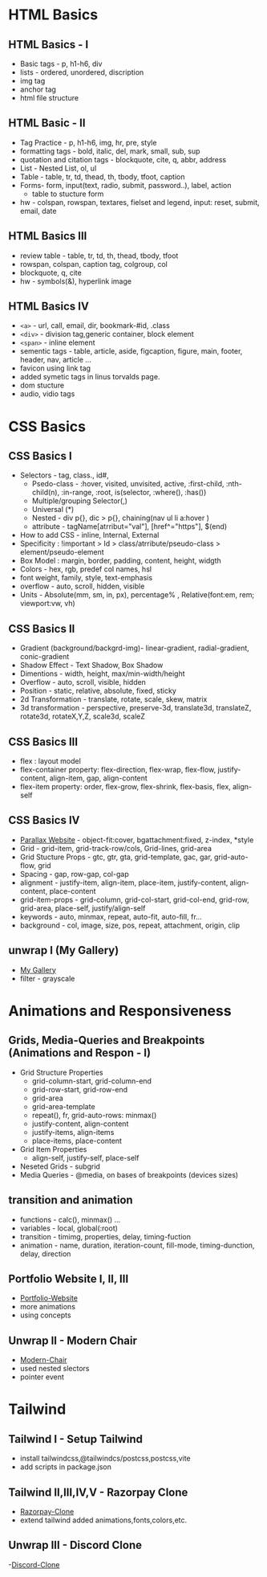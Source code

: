 # HTML Basics

## HTML Basics - I

-   Basic tags - p, h1-h6, div
-   lists - ordered, unordered, discription
-   img tag
-   anchor tag
-   html file structure

## HTML Basic - II

-   Tag Practice - p, h1-h6, img, hr, pre, style
-   formatting tags - bold, italic, del, mark, small, sub, sup
-   quotation and citation tags - blockquote, cite, q, abbr, address
-   List - Nested List, ol, ul
-   Table - table, tr, td, thead, th, tbody, tfoot, caption
-   Forms- form, input(text, radio, submit, password..), label, action
    -   table to stucture form
-   hw - colspan, rowspan, textares, fielset and legend, input: reset, submit, email, date

## HTML Basics III

-   review table - table, tr, td, th, thead, tbody, tfoot
-   rowspan, colspan, caption tag, colgroup, col
-   blockquote, q, cite
-   hw - symbols(&), hyperlink image

## HTML Basics IV

-   `<a>` - url, call, email, dir, bookmark-#id, .class
-   `<div>` - division tag,generic container, block element
-   `<span>` - inline element
-   sementic tags - table, article, aside, figcaption, figure, main, footer, header, nav, article ...
-   favicon using link tag
-   added symetic tags in linus torvalds page.
-   dom stucture
-   audio, vidio tags

# CSS Basics

## CSS Basics I

-   Selectors - tag, class., id#,
    -   Psedo-class - :hover, visited, unvisited, active, :first-child, :nth-child(n), :in-range, :root, is(selector, :where(), :has())
    -   Multiple/grouping Selector(,)
    -   Universal (\*)
    -   Nested - div p{}, dic > p{}, chaining(nav ul li a:hover )
    -   attribute - tagName[atrribut="val"], [href^="https"], $(end)
-   How to add CSS - inline, Internal, External
-   Specificity : !important > Id > class/atrribute/pseudo-class > element/pseudo-element
-   Box Model : margin, border, padding, content, height, widgth
-   Colors - hex, rgb, predef col names, hsl
-   font weight, family, style, text-emphasis
-   overflow - auto, scroll, hidden, visible
-   Units - Absolute(mm, sm, in, px), percentage% , Relative(font:em, rem; viewport:vw, vh)

## CSS Basics II

-   Gradient (background/backgrd-img)- linear-gradient, radial-gradient, conic-gradient
-   Shadow Effect - Text Shadow, Box Shadow
-   Dimentions - width, height, max/min-width/height
-   Overflow - auto, scroll, visible, hidden
-   Position - static, relative, absolute, fixed, sticky
-   2d Transformation - translate, rotate, scale, skew, matrix
-   3d transformation - perspective, preserve-3d, translate3d, translateZ, rotate3d, rotateX,Y,Z, scale3d, scaleZ

## CSS Basics III

-   flex : layout model
-   flex-container property: flex-direction, flex-wrap, flex-flow, justify-content, align-item, gap, align-content
-   flex-item property: order, flex-grow, flex-shrink, flex-basis, flex, align-self

## CSS Basics IV

-   [Parallax Website](https://parallax-website-chi-two.vercel.app/) - object-fit:cover, bgattachment:fixed, z-index, \*style
-   Grid - grid-item, grid-track-row/cols, Grid-lines, grid-area
-   Grid Stucture Props - gtc, gtr, gta, grid-template, gac, gar, grid-auto-flow, grid
-   Spacing - gap, row-gap, col-gap
-   alignment - justify-item, align-item, place-item, justify-content, align-content, place-content
-   grid-item-props - grid-column, grid-col-start, grid-col-end, grid-row, grid-area, place-self, justify/align-self
-   keywords - auto, minmax, repeat, auto-fit, auto-fill, fr...
-   background - col, image, size, pos, repeat, attachment, origin, clip

## unwrap I (My Gallery)

-   [My Gallery](https://my-gallery-beta-ecru.vercel.app/)
-   filter - grayscale

# Animations and Responsiveness

## Grids, Media-Queries and Breakpoints (Animations and Respon - I)

-   Grid Structure Properties
    -   grid-column-start, grid-column-end
    -   grid-row-start, grid-row-end
    -   grid-area
    -   grid-area-template
    -   repeat(), fr, grid-auto-rows: minmax()
    -   justify-content, align-content
    -   justify-items, align-items
    -   place-items, place-content
-   Grid Item Properties
    -   align-self, justify-self, place-self
-   Neseted Grids - subgrid
-   Media Queries - @media, on bases of breakpoints (devices sizes)

## transition and animation

-   functions - calc(), minmax() ...
-   variables - local, global(:root)
-   transition - timimg, properties, delay, timing-fuction
-   animation - name, duration, iteration-count, fill-mode, timing-dunction, delay, direction

## Portfolio Website I, II, III

-   [Portfolio-Website](https://portfolio-amrit-sharma.netlify.app/)
-   more animations
-   using concepts

## Unwrap II - Modern Chair

-   [Modern-Chair](https://modern-chair-shop.netlify.app/)
-   used nested slectors
-   pointer event

# Tailwind

## Tailwind I - Setup Tailwind

-   install tailwindcss,@tailwindcs/postcss,postcss,vite
-   add scripts in package.json

## Tailwind II,III,IV,V - Razorpay Clone

-   [Razorpay-Clone]()
-   extend tailwind added animations,fonts,colors,etc.

## Unwrap III - Discord Clone

-[Discord-Clone]()
